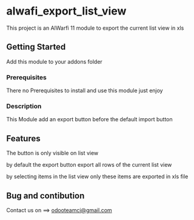 # alwafi_export_list_view

This project is an AlWarfi 11 module to export the current list view in xls

## Getting Started

Add this module to your addons folder

### Prerequisites

There no Prerequisites to install and use this module just enjoy


### Description

This Module add an export button before the default import button

## Features

The button is only visible on list view

by default the export button export all rows of the current list view

by selecting items in the list view only these items are exported in xls file

## Bug and contibution

Contact us on
  ==> odooteamci@gmail.com
